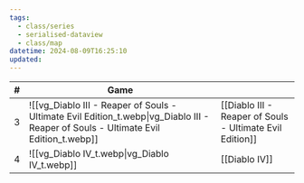 ```yaml
---
tags:
  - class/series
  - serialised-dataview
  - class/map
datetime: 2024-08-09T16:25:10
updated: 
---
```

<!-- QueryToSerialize: table without id sequence as "#", embed(link(thumbnail)) as Game, file.link as ""  from #class/video-game where series = [[]] sort sequence -->
<!-- SerializedQuery: table without id sequence as "#", embed(link(thumbnail)) as Game, file.link as ""  from #class/video-game where series = [[]] sort sequence -->

| # | Game                                                                                                                                                     |                                                                                                                                |
| - | -------------------------------------------------------------------------------------------------------------------------------------------------------- | ------------------------------------------------------------------------------------------------------------------------------ |
| 3 | ![[vg_Diablo III - Reaper of Souls - Ultimate Evil Edition_t.webp\|vg_Diablo III - Reaper of Souls - Ultimate Evil Edition_t.webp]] | [[Diablo III - Reaper of Souls - Ultimate Evil Edition]] |
| 4 | ![[vg_Diablo IV_t.webp\|vg_Diablo IV_t.webp]]                                                                                       | [[Diablo IV]]                                                                                       |
<!-- SerializedQuery END -->
